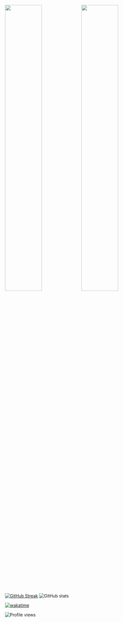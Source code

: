 
<p float="left">
    <img src="https://wakatime.com/share/@0369b575-2b8e-4f43-9818-348ffeecce67/4c6424e8-c38c-4ac0-bb8f-ed47568aa831.svg" width="49%" />
    <img src="https://wakatime.com/share/@0369b575-2b8e-4f43-9818-348ffeecce67/6a6943e3-14e7-483f-b1f1-34c522f9dab7.svg" width="49%" />
</p>

[![GitHub Streak](https://github-readme-streak-stats.herokuapp.com?user=xaman-asif&theme=dark)](https://git.io/streak-stats)  ![GitHub stats](https://github-readme-stats.vercel.app/api?username=xaman-asif&show_icons=true&theme=dark)

<!-- [![Top Langs](https://github-readme-stats.vercel.app/api/top-langs/?username=xaman-asif&theme=dark)](https://github.com/anuraghazra/github-readme-stats)     -->
[![wakatime](https://wakatime.com/badge/user/0369b575-2b8e-4f43-9818-348ffeecce67.svg)](https://wakatime.com/@0369b575-2b8e-4f43-9818-348ffeecce67)

![Profile views](https://gpvc.arturio.dev/xaman-asif)
